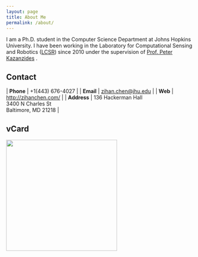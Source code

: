 ```yaml
---
layout: page
title: About Me
permalink: /about/
---
```


I am a Ph.D. student in the Computer Science Department at Johns Hopkins
University. I have been working in the Laboratory for Computational
Sensing and Robotics (<span
style="color:blue">[LCSR](http://lcsr.jhu.edu/)</span>) since 2010
under the supervision of <span
style="color:blue">[Prof. Peter Kazanzides](http://smarts.lcsr.jhu.edu/people/peter-kazanzides/)
</span>. 

## Contact

<!-- **Address** <br> -->
<!-- 136 Hackerman Hall <br> -->
<!-- 3400 N Charles St <br> -->
<!-- Baltimore, MD 21218 <br> -->

<!-- **Phone**: +1 (443) 676-4027 <br> -->
<!-- **Email**: zihan.chen at jhu.edu <br> -->
<!-- <br> -->

| **Phone**     | +1(443) 676-4027      |
| **Email**     | zihan.chen@jhu.edu    |
| **Web**       | http://zihanchen.com/ |
| **Address**   | 136 Hackerman Hall <br> 3400 N Charles St<br> Baltimore, MD 21218 |


## vCard
<img src="{{ site.baseurl }}/assets/businesscard/vcard.png" width="300">






